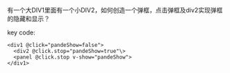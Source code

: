 有一个大DIV1里面有一个小DIV2，如何创造一个弹框，点击弹框及div2实现弹框的隐藏和显示？

key code:
```
<div1 @click="pandeShow=false">
  <div2 @click.stop="pandeShow=true"\>
  <panel @click.stop v-show="pandeShow">
</div1>
```
